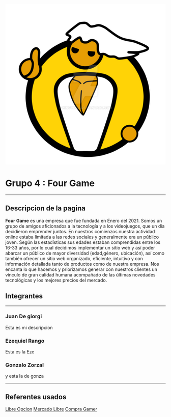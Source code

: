 ![Logo](./img/icon/logo.png)   
 # Grupo 4 : Four Game
----
 ## Descripcion de la pagina 
**Four Game** es una empresa que fue fundada en Enero del 2021. Somos un grupo de
amigos aficionados a la tecnología y a los videojuegos, que un día decidieron emprender
juntos.
En nuestros comienzos nuestra actividad online estaba limitada a las redes sociales y
generalmente era un público joven. Según las estadísticas sus edades estaban comprendidas
entre los 16-33 años, por lo cual decidimos implementar un sitio web y así poder abarcar un
público de mayor diversidad (edad,género, ubicación), así como también ofrecer un sitio web
organizado, eficiente, intuitivo y con información detallada tanto de productos como de
nuestra empresa.
Nos encanta lo que hacemos y priorizamos generar con nuestros clientes un vínculo de
gran calidad humana acompañado de las últimas novedades tecnológicas y los mejores precios
del mercado. 

  
 ## Integrantes 
-----

 ### Juan De giorgi   
 
  Esta es mi descripcion
 

 ### Ezequiel Rango  
 
  Esta es la Eze


 ### Gonzalo Zorzal  
 
  y esta la de gonza

----
  ## Referentes usados 

[Libre Opcion](https://www.libreopcion.com)
[Mercado Libre](https://www.mercadolibre.com.ar/#from=homecom)
[Compra Gamer](https://compragamer.com/)
